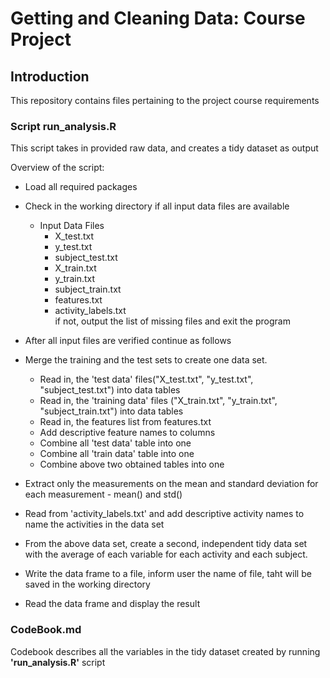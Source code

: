 # Getting and Cleaning Data: Course Project
## Introduction

This repository contains files pertaining to the project course requirements

### Script **run_analysis.R**

This script takes in provided raw data, and creates a tidy dataset as output

Overview of the script:

* Load all required packages
* Check in the working directory if all input data files are available
    * Input Data Files
        * X_test.txt 
        * y_test.txt
        * subject_test.txt
        * X_train.txt
        * y_train.txt
        * subject_train.txt
        * features.txt 
        * activity_labels.txt  
if not, output the list of missing files and exit the program  

* After all input files are verified continue as follows  

* Merge the training and the test sets to create one data set.
    * Read in, the 'test data' files("X_test.txt", "y_test.txt", "subject_test.txt") into data tables
    * Read in, the 'training data' files ("X_train.txt", "y_train.txt", "subject_train.txt") into data tables
    * Read in, the features list from features.txt    
    * Add descriptive feature names to columns
    * Combine all 'test data' table into one
    * Combine all 'train data' table into one
    * Combine above two obtained tables into one

* Extract only the measurements on the mean and standard deviation for each measurement - mean() and std()
* Read from 'activity_labels.txt' and add descriptive activity names to name the activities in the data set
* From the above data set, create a second, independent tidy data set with the average of each variable for each activity and each subject.
* Write the data frame to a file, inform user the name of file, taht will be saved in the working directory
* Read the data frame and display the result 


### CodeBook.md
Codebook describes all the variables in the tidy dataset created by running **'run_analysis.R'** script
